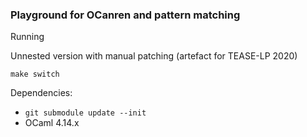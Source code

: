 ### Playground for OCanren and pattern matching

Running

Unnested version with manual patching (artefact for TEASE-LP 2020)

    make switch

Dependencies:

* `git submodule update --init`
* OCaml 4.14.x
